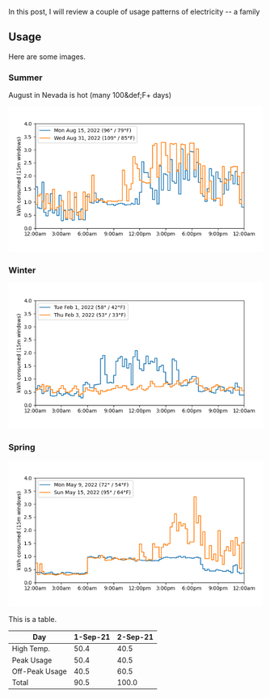 In this post, I will review a couple of usage patterns of electricity -- a family 

## Usage

Here are some images. 

### Summer

August in Nevada is hot (many 100&def;F+ days)

![August Usage](/assets/images/post2_usage_Aug.png)

### Winter

![February Usage](/assets/images/post2_usage_Feb.png)

### Spring

![May Usage](/assets/images/post2_usage_May.png)






This is a table. 

| Day | 1-Sep-21 | 2-Sep-21 |
|-------|--------|---------|
| High Temp. | 50.4 | 40.5 |
| Peak Usage | 50.4 | 40.5 |
| Off-Peak Usage | 40.5 | 60.5 |
| Total | 90.5 | 100.0 |

